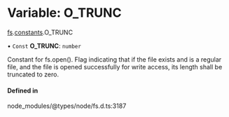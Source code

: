 # Variable: O\_TRUNC

[fs](../modules/fs.md).[constants](../modules/fs.constants.md).O_TRUNC

• `Const` **O\_TRUNC**: `number`

Constant for fs.open(). Flag indicating that if the file exists and is a regular file, and the file is opened successfully for write access, its length shall be truncated to zero.

#### Defined in

node_modules/@types/node/fs.d.ts:3187
